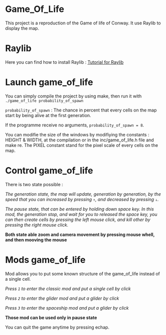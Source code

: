 # Game_Of_Life
This project is a reproduction of the Game of life of Conway. It use Raylib to display the map.

# Raylib 

Here you can find how to install Raylib : [Tutorial for Raylib](https://youtu.be/PaAcVk5jUd8?si=Mj535kA19qn2Bokf)



# Launch game_of_life

You can simply compile the project by using make, then run it with
```./game_of_life probability_of_spawn```

`probability_of_spawn` : The chance in percent that every cells on the map start by 
						 being alive at the first generation.

If the programme receive no arguments, `probability_of_spawn = 8`.

You can modifie the size of the windows by modifiying the constants : HEIGHT & WIDTH, at the
compilation or in the inc/game_of_life.h file and make re. The PIXEL constant stand for the pixel scale
of every cells on the map.



# Control game_of_life

There is two state possible :

*The generation state, the map will update, generation by generation, by the speed that you can
increased by pressing `↑`, and decreased by pressing `↓`.*

*The pause state, that can be entered by holding down space key. In this mod, the generation
stop, and wait for you to released the space key, you can then create cells by pressing
the left mouse click, and kill other by pressing the right mouse click.*

**Both state able zoom and camera movement by pressing mouse whell, and then mooving the mouse**



# Mods game_of_life

Mod allows you to put some known structure of the game_of_life instead of a single cell.

*Press `1` to enter the classic mod and put a single cell by click*

*Press `2` to enter the glider mod and put a glider by click*

*Press `3` to enter the spaceship mod and put a glider by click*

**Those mod can be used only in pause state**

You can quit the game anytime by pressing echap.
